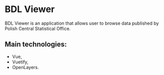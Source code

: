 # BDL Viewer
BDL Viewer is an application that allows user to browse data published by Polish Central Statistical Office.

## Main technologies:
- Vue,
- Vuetify,
- OpenLayers.
